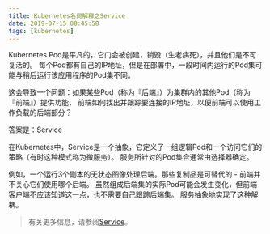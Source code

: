 ```yaml
---
title: Kubernetes名词解释之Service
date: 2019-07-15 08:45:58
tags: [kubernetes]
---
```


Kubernetes Pod是平凡的，它门会被创建，销毁（生老病死），并且他们是不可复活的。
每个Pod都有自己的IP地址，但是在部署中，一段时间内运行的Pod集可能与稍后运行该应用程序的Pod集不同。

这会导致一个问题：如果某些Pod（称为『后端』）为集群内的其他Pod（称为『前端』）提供功能，
前端如何找出并跟踪要连接的IP地址，以便前端可以使用工作负载的后端部分？

答案是：Service

在Kubernetes中，Service是一个抽象，它定义了一组逻辑Pod和一个访问它们的策略（有时这种模式称为微服务）。
服务所针对的Pod集合通常由选择器确定。

例如，一个运行3个副本的无状态图像处理后端。那些复制品是可替代的 - 前端并不关心它们使用哪个后端。
虽然组成后端集的实际Pod可能会发生变化，但前端客户端不应该知道这一点，也不需要自己跟踪后端集。
服务抽象地实现了这种解耦。

> 有关更多信息，请参阅[Service](https://kubernetes.io/docs/concepts/services-networking/service/)。
